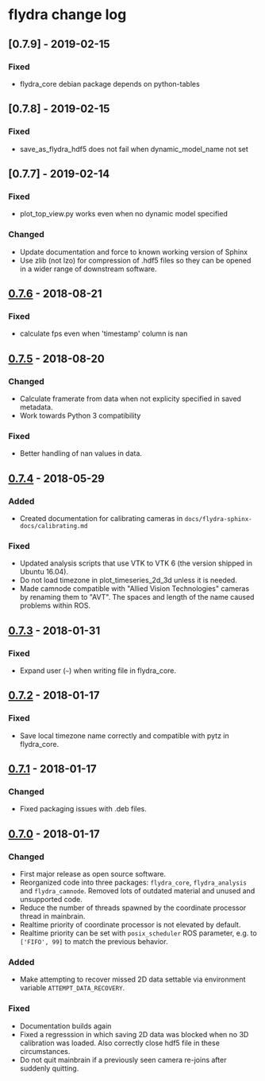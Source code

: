 # flydra change log

## [0.7.9] - 2019-02-15

### Fixed

* flydra_core debian package depends on python-tables

## [0.7.8] - 2019-02-15

### Fixed

* save_as_flydra_hdf5 does not fail when dynamic_model_name not set

## [0.7.7] - 2019-02-14

### Fixed

* plot_top_view.py works even when no dynamic model specified

### Changed

* Update documentation and force to known working version of Sphinx
* Use zlib (not lzo) for compression of .hdf5 files so they can be opened
  in a wider range of downstream software.

## [0.7.6] - 2018-08-21

### Fixed

* calculate fps even when 'timestamp' column is nan

## [0.7.5] - 2018-08-20

### Changed

* Calculate framerate from data when not explicity specified in saved metadata.
* Work towards Python 3 compatibility

### Fixed

* Better handling of nan values in data.

## [0.7.4] - 2018-05-29

### Added

* Created documentation for calibrating cameras in
  `docs/flydra-sphinx-docs/calibrating.md`

### Fixed

* Updated analysis scripts that use VTK to VTK 6 (the version shipped in
  Ubuntu 16.04).
* Do not load timezone in plot_timeseries_2d_3d unless it is needed.
* Made camnode compatible with "Allied Vision Technologies" cameras by
  renaming them to "AVT". The spaces and length of the name caused problems
  within ROS.

## [0.7.3] - 2018-01-31

### Fixed

* Expand user (`~`) when writing file in flydra_core.

## [0.7.2] - 2018-01-17

### Fixed

* Save local timezone name correctly and compatible with pytz in flydra_core.

## [0.7.1] - 2018-01-17

### Changed

* Fixed packaging issues with .deb files.

## [0.7.0] - 2018-01-17

### Changed

* First major release as open source software.
* Reorganized code into three packages: `flydra_core`, `flydra_analysis` and
  `flydra_camnode`. Removed lots of outdated material and unused and unsupported
  code.
* Reduce the number of threads spawned by the coordinate processor thread in
  mainbrain.
* Realtime priority of coordinate processor is not elevated by default.
* Realtime priority can be set with `posix_scheduler` ROS parameter, e.g. to
  `['FIFO', 99]` to match the previous behavior.

### Added

* Make attempting to recover missed 2D data settable via environment variable
  `ATTEMPT_DATA_RECOVERY`.

### Fixed

* Documentation builds again
* Fixed a regresssion in which saving 2D data was blocked when no 3D calibration
  was loaded. Also correctly close hdf5 file in these circumstances.
* Do not quit mainbrain if a previously seen camera re-joins after suddenly
  quitting.

[0.7.6]: https://github.com/strawlab/flydra/compare/release/0.7.5...release/0.7.6
[0.7.5]: https://github.com/strawlab/flydra/compare/release/0.7.4...release/0.7.5
[0.7.4]: https://github.com/strawlab/flydra/compare/release/0.7.3...release/0.7.4
[0.7.3]: https://github.com/strawlab/flydra/compare/release/0.7.2...release/0.7.3
[0.7.2]: https://github.com/strawlab/flydra/compare/release/0.7.1...release/0.7.2
[0.7.1]: https://github.com/strawlab/flydra/compare/release/0.7.0...release/0.7.1
[0.7.0]: https://github.com/strawlab/flydra/compare/release/0.6.14...release/0.7.0
